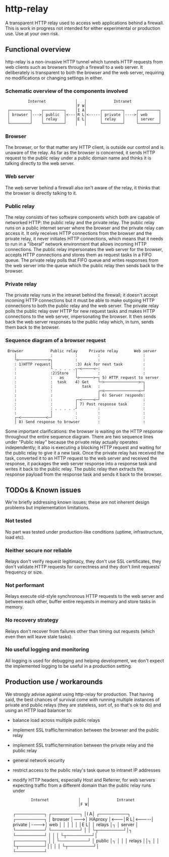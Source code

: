 # http-relay
A transparent HTTP relay used to access web applications behind a firewall. This is work in progress not intended for
either experimental or production use. Use at your own risk.

## Functional overview

http-relay is a non-invasive HTTP tunnel which tunnels HTTP requests from web clients such as browsers through a firewall to a web server. It deliberately is transparent to both the browser and the web server, requiring no modifications or changing settings in either.

### Schematic overview of the components involved
      
              Internet             │   │            Intranet
                                   │F W│ 
     ┌─────────┐    ┌─────────┐    │I A│      ┌─────────┐     ┌─────────┐
     │ browser │--->│ public  │<---│R L│<-----│ private │---->│ web     │
     │         │    │ relay   │    │E L│      │ relay   │     │ server  │
     └─────────┘    └─────────┘    │   │      └─────────┘     └─────────┘
                                                      
### Browser
The browser, or for that matter any HTTP client, is outside our control and is unaware of the relay. As far as the browser is concerned, it sends HTTP request to the public relay under a public domain name and thinks it is talking directly to the web server.

### Web server
The web server behind a firewall also isn't aware of the relay, it thinks that the browser is directly talking to it.

### Public relay
The relay consists of two software components which both are capable of networked HTTP: the public relay and the private relay. The public relay runs on a public internet server where the browser and the private relay can access it. It only receives HTTP connections from the browser and the private relay, it never initiates HTTP connections, which means that it needs to run in a "liberal" network environment that allows incoming HTTP connections. The public relay impersonates the web server for the browser, accepts HTTP connections and stores them as request tasks in a FIFO queue. The private relay polls that FIFO queue and writes responses from the web server into the queue which the public relay then sends back to the browser. 

### Private relay
The private relay runs in the intranet behind the firewall; it doesn't accept incoming HTTP connections but it must be able to make outgoing HTTP connections to both the public relay and the web server. The private relay polls the public relay over HTTP for new request tasks and makes HTTP connections to the web server, impersonating the browser. It then sends back the web server responses to the public relay which, in turn, sends them back to the browser.

### Sequence diagram of a browser request

     
     Browser            Public relay     Private relay       Web server
        │               :          :         :                   :
        └>─────────────>┐          :         :                   :
        : 1)HTTP request│          :3) Ask for next task         :
        :               └ . . . . .┐─<─────<─:                   :
        :               :2)Store   │         :                   :
        :               :   as     └>──────>─┐ 5) HTTP request to server
        :               :  task    4) Get    └─>───────────────>─┐
        :               :             task   :                   │
        :               :                    ┌─<───────────────<─┘
        :               :                    │ 6) Server responds:
        :               :          ┌─<─────<─┘                   :
        :               :          │ 7) Post response task       :
        :               : . . . . .┘         :                   :
        :               │          :         :                   :
        ┌─<───────────<─┘          :         :                   :
        │ 8) Send response to browser        :                   :
        
Some important clarifications: the browser is waiting on the HTTP response throughout the entire sequence diagram. There are two sequence lines under
"Public relay" because the private relay actually operates independently; it also is executing a blocking HTTP request and waiting for the public relay
to give it a new task. Once the private relay has received the task, converted it to an HTTP request to the web server and received the response, it
packages the web server response into a response task and writes it back to the public relay. The public relay then extracts the response payload from the
response task and sends it back to the browser.


## TODOs & Known issues

We're briefly addressing known issues; these are not inherent design problems but implementation limitations.

### Not tested
No part was tested under production-like conditions (uptime, infrastructure, load etc).

### Neither secure nor reliable
Relays don't verify request legitimacy, they don't use SSL certificates, they don't validate HTTP requests for correctness and they don't limit requests' frequency or size.

### Not performant
Relays execute old-style synchronous HTTP requests to the web server and between each other, buffer entire requests in memory and store tasks in memory.

### No recovery strategy
Relays don't recover from failures other than timing out requests (which even then will leave stale tasks).

### No useful logging and monitoring
All logging is used for debugging and helping development, we don't expect the implemented logging to be useful in a production setting.

## Production use / workarounds

We strongly advise against using http-relay for production. That having said, the best chances of survival come with running multiple
instances of private and public relays (they are stateless, sort of, so that's ok to do) and using an HTTP load balancer to:

* balance load across multiple public relays
* implement SSL traffic/termination between the browser and the public relay
* implement SSL traffic/termination between the private relay and the public relay
* general network security
* restrict access to the public relay's task queue to intranet IP addresses
* modify HTTP headers, especially Host and Referrer, for web servers expecting traffic from a different domain than the public relay runs under

      
              Internet             │   │            Intranet
                                   │F W│ 
     ┌─────────┐    ┌─────────┐    │I A│      ┌─────────┐     ┌─────────┐
     │ browser │--->│ HAproxy │<---│R L│<-----│ private │---->│ web     │
     │         │    │         │    │E L│      │ relays  │┐    │ server  │
     └─────────┘    └─────────┘    │   │      └┬────────┘│┐   └─────────┘
                         │         │   │       └┬────────┘│                
                    ┌─────────┐    │   │        └─────────┘
                    │ public  │┐   │   │
                    │ relays  ││┐  │   │
                    └┬────────┘││  │   │
                     └┬────────┘│                                
                      └─────────┘                        